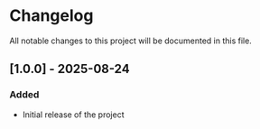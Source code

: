 # Changelog

All notable changes to this project will be documented in this file.

## [1.0.0] - 2025-08-24
### Added
- Initial release of the project